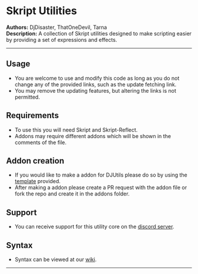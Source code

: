 # Skript Utilities

**Authors:** DjDisaster, ThatOneDevil, Tarna  
**Description:** A collection of Skript utilities designed to make scripting easier by providing a set of expressions and effects.

---

## Usage
- You are welcome to use and modify this code as long as you do not change any of the provided links, such as the update fetching link.
- You may remove the updating features, but altering the links is not permitted.

## Requirements
- To use this you will need Skript and Skript-Reflect.
- Addons may require different addons which will be shown in the comments of the file.

## Addon creation
- If you would like to make a addon for DJUtils please do so by using the [template](https://github.com/DjDisaster/SkriptUtils/blob/main/addon-template.sk) provided.
- After making a addon please create a PR request with the addon file or fork the repo and create it in the addons folder.

## Support
- You can receive support for this utility core on the [discord server](https://discord.gg/xsFsuXFH2E).

## Syntax
- Syntax can be viewed at our [wiki](https://github.com/DjDisaster/SkriptUtils/wiki).

---